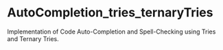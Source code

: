 # AutoCompletion_tries_ternaryTries
Implementation of Code Auto-Completion and Spell-Checking using Tries and Ternary Tries.
